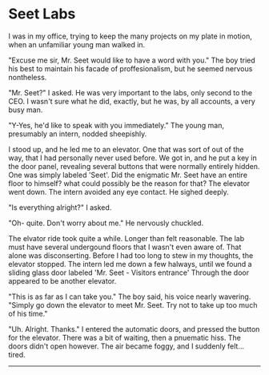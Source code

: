 # Seet Labs

I was in my office, trying to keep the many projects on my plate in motion, when an unfamiliar young man walked in. 

"Excuse me sir, Mr. Seet would like to have a word with you." The boy tried his best to maintain his facade of proffesionalism, but he seemed nervous nontheless.

"Mr. Seet?" I asked. He was very important to the labs, only second to the CEO. I wasn't sure what he did, exactly, but he was, by all accounts, a very busy man. 

"Y-Yes, he'd like to speak with you immediately." The young man, presumably an intern, nodded sheepishly.

I stood up, and he led me to an elevator. One that was sort of out of the way, that I had personally never used before. We got in, and he put a key in the door panel, revealing several buttons that were normally entirely hidden. One was simply labeled 'Seet'.
Did the enigmatic Mr. Seet have an entire floor to himself? what could possibly be the reason for that?
The elevator went down. The intern avoided any eye contact. He sighed deeply.

"Is everything alright?" I asked. 

"Oh- quite. Don't worry about me." He nervously chuckled.

The elvator ride took quite a while. Longer than felt reasonable. The lab must have several undergound floors that I wasn't even aware of. That alone was disconserting.
Before I had too long to stew in my thoughts, the elevator stopped. The intern led me down a few halways, until we found a sliding glass door labeled 'Mr. Seet - Visitors entrance' Through the door appeared to be another elevator.

"This is as far as I can take you." The boy said, his voice nearly wavering. "Simply go down the elevator to meet Mr. Seet. Try not to take up too much of his time."

"Uh. Alright. Thanks." I entered the automatic doors, and pressed the button for the elevator. There was a bit of waiting, then a pnuematic hiss. The doors didn't open however. The air became foggy, and I suddenly felt... tired.

---

